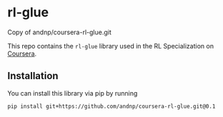 # rl-glue

Copy of andnp/coursera-rl-glue.git

This repo contains the `rl-glue` library used in the RL Specialization on [Coursera](https://www.coursera.org/specializations/reinforcement-learning).

## Installation
You can install this library via pip by running
```bash
pip install git+https://github.com/andnp/coursera-rl-glue.git@0.1
```

